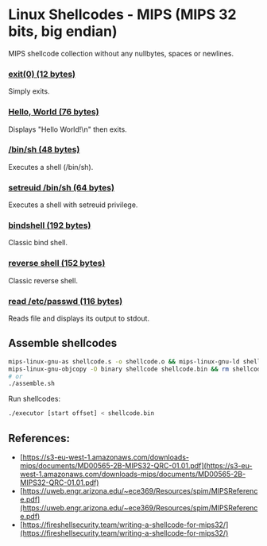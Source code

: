 # Linux Shellcodes - MIPS (MIPS 32 bits, big endian)

MIPS shellcode collection without any nullbytes, spaces or newlines.

### **[exit(0) (12 bytes)](https://github.com/voydstack/shellcoding/tree/master/mips32/exit)**

Simply exits.

### **[Hello, World (76 bytes)](https://github.com/voydstack/shellcoding/tree/master/mips32/hello)**

Displays "Hello World!\n" then exits.

### **[/bin/sh (48 bytes)](https://github.com/voydstack/shellcoding/tree/master/mips32/shell)**

Executes a shell (/bin/sh).

### **[setreuid /bin/sh (64 bytes)](https://github.com/voydstack/shellcoding/tree/master/mips32/setreuid-shell)**

Executes a shell with setreuid privilege.

### **[bindshell (192 bytes)](https://github.com/voydstack/shellcoding/tree/master/mips32/bind-shell)**

Classic bind shell.

### **[reverse shell (152 bytes)](https://github.com/voydstack/shellcoding/tree/master/mips32/reverse-shell)**

Classic reverse shell.

### **[read /etc/passwd (116 bytes)](https://github.com/voydstack/shellcoding/tree/master/mips32/readfile)**

Reads file and displays its output to stdout.

## Assemble shellcodes

```sh
mips-linux-gnu-as shellcode.s -o shellcode.o && mips-linux-gnu-ld shellcode.o -o shellcode
mips-linux-gnu-objcopy -O binary shellcode shellcode.bin && rm shellcode.o shellcode
# or
./assemble.sh
```

Run shellcodes:

```sh
./executor [start offset] < shellcode.bin
```

## References:

- [https://s3-eu-west-1.amazonaws.com/downloads-mips/documents/MD00565-2B-MIPS32-QRC-01.01.pdf](https://s3-eu-west-1.amazonaws.com/downloads-mips/documents/MD00565-2B-MIPS32-QRC-01.01.pdf)
- [https://uweb.engr.arizona.edu/~ece369/Resources/spim/MIPSReference.pdf](https://uweb.engr.arizona.edu/~ece369/Resources/spim/MIPSReference.pdf)
- [https://fireshellsecurity.team/writing-a-shellcode-for-mips32/](https://fireshellsecurity.team/writing-a-shellcode-for-mips32/)